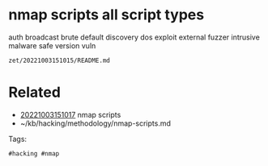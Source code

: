 # nmap scripts all script types
auth
broadcast
brute
default
discovery
dos
exploit
external
fuzzer
intrusive
malware
safe
version
vuln

` zet/20221003151015/README.md `

# Related

- [20221003151017](/zet/20221003151017/README.md) nmap scripts
- ~/kb/hacking/methodology/nmap-scripts.md

Tags:

    #hacking #nmap 
